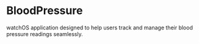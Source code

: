 # BloodPressure
watchOS application designed to help users track and manage their blood pressure readings seamlessly.
